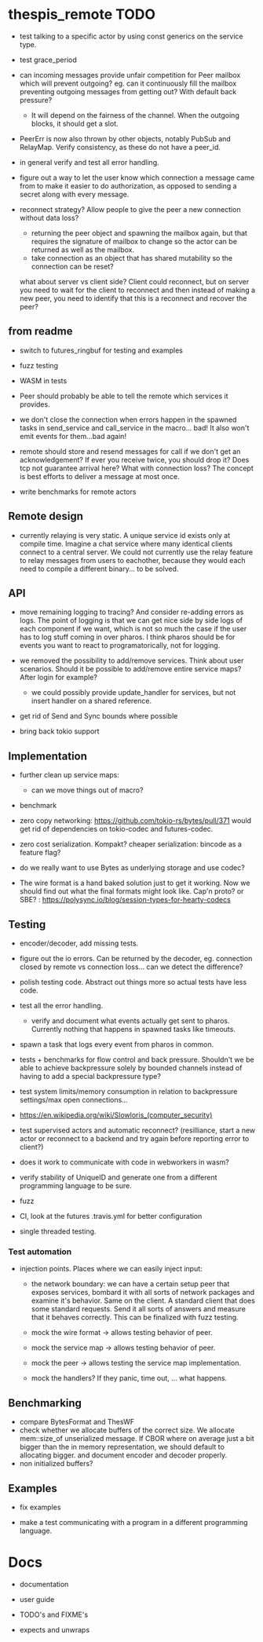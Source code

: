 # thespis_remote TODO

- test talking to a specific actor by using const generics on the service type.

- test grace_period

- can incoming messages provide unfair competition for Peer mailbox which will prevent outgoing? eg. can it continuously fill the mailbox preventing outgoing messages from getting out? With default back pressure?

  - It will depend on the fairness of the channel. When the outgoing blocks, it should get a slot.

- PeerErr is now also thrown by other objects, notably PubSub and RelayMap. Verify consistency,
  as these do not have a peer_id.
- in general verify and test all error handling.

- figure out a way to let the user know which connection a message came from to make it easier to do authorization, as opposed to sending a secret along with every message.

- reconnect strategy? Allow people to give the peer a new connection without data loss?

    - returning the peer object and spawning the mailbox again, but that requires the signature of mailbox to change so the actor can be returned as well as the mailbox.
    - take connection as an object that has shared mutability so the connection can be reset?

  what about server vs client side? Client could reconnect, but on server you need to wait for the client to reconnect and then
  instead of making a new peer, you need to identify that this is a reconnect and recover the peer?
  
  
## from readme

  - switch to futures_ringbuf for testing and examples

  - fuzz testing

  - WASM in tests
  - Peer should probably be able to tell the remote which services it provides.
  - we don't close the connection when errors happen in the spawned tasks in send_service and call_service in the macro... bad! It also won't emit events for them...bad again!
  - remote should store and resend messages for call if we don't get an acknowledgement? If ever you receive twice, you should drop it? Does tcp not guarantee arrival here? What with connection loss? The concept is best efforts to deliver a message at most once.
  - write benchmarks for remote actors

  ## Remote design

  - currently relaying is very static. A unique service id exists only at compile time. Imagine a chat service where many identical clients connect to a central server. We could not currently use the relay feature to relay messages from users to eachother, because they would each need to compile a different binary... to be solved.



## API

- move remaining logging to tracing? And consider re-adding errors as logs. The point of logging is that
  we can get nice side by side logs of each component if we want, which is not so much the case if the
  user has to log stuff coming in over pharos. I think pharos should be for events you want to react to
  programatorically, not for logging.

- we removed the possibility to add/remove services. Think about user scenarios. Should it be possible
  to add/remove entire service maps? After login for example?
	- we could possibly provide update_handler for services, but not insert handler on a shared reference.

- get rid of Send and Sync bounds where possible

- bring back tokio support


## Implementation

- further clean up service maps:
  - can we move things out of macro?

- benchmark
- zero copy networking: https://github.com/tokio-rs/bytes/pull/371
  would get rid of dependencies on tokio-codec and futures-codec.
- zero cost serialization. Kompakt?
  cheaper serialization: bincode as a feature flag?
- do we really want to use Bytes as underlying storage and use codec?

- The wire format is a hand baked solution just to get it working. Now we should find out what the final formats might look like. Cap'n proto? or SBE? : https://polysync.io/blog/session-types-for-hearty-codecs


## Testing

- encoder/decoder, add missing tests.
- figure out the io errors. Can be returned by the decoder, eg. connection closed by remote vs connection loss... can we detect the difference?

- polish testing code. Abstract out things more so actual tests have less code.
- test all the error handling.
	- verify and document what events actually get sent to pharos. Currently nothing that happens in spawned tasks like timeouts.

- spawn a task that logs every event from pharos in common.
- tests + benchmarks for flow control and back pressure. Shouldn't we be able to achieve backpressure solely by bounded channels instead of having to add a special backpressure type?

- test system limits/memory consumption in relation to backpressure settings/max open connections...

- https://en.wikipedia.org/wiki/Slowloris_(computer_security)

- test supervised actors and automatic reconnect? (resilliance, start a new actor or reconnect to a backend and try again before reporting error to client?)

- does it work to communicate with code in webworkers in wasm?
- verify stability of UniqueID and generate one from a different programming language to be sure.

- fuzz
- CI, look at the futures .travis.yml for better configuration
- single threaded testing.


### Test automation

- injection points. Places where we can easily inject input:
  - the network boundary: we can have a certain setup peer that exposes services, bombard it with all sorts of network packages and examine it's behavior. Same on the client. A standard client that does some standard requests. Send it all sorts of answers and measure that it behaves correctly.
    This can be finalized with fuzz testing.

  - mock the wire format -> allows testing behavior of peer.
  - mock the service map -> allows testing behavior of peer.

  - mock the peer -> allows testing the service map implementation.

  - mock the handlers? If they panic, time out, ... what happens.


## Benchmarking

  - compare BytesFormat and ThesWF
  - check whether we allocate buffers of the correct size. We allocate mem::size_of unserialized message. If CBOR where on average just a bit bigger than
    the in memory representation, we should default to allocating bigger. and document encoder and decoder properly.
  - non initialized buffers?

## Examples

- fix examples

- make a test communicating with a program in a different programming language.


# Docs

- documentation
- user guide

- TODO's and FIXME's
- expects and unwraps
